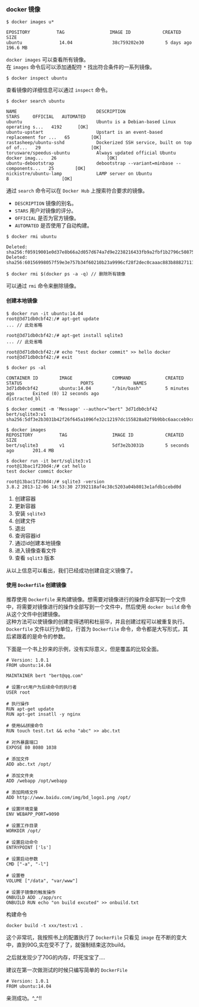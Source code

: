 ### docker 镜像

```
$ docker images u*

EPOSITORY          TAG                 IMAGE ID            CREATED             SIZE
ubuntu              14.04               38c759202e30        5 days ago          196.6 MB

```
`docker images` 可以查看所有镜像。  
在 `images` 命令后可以添加通配符 `*` 找出符合条件的一系列镜像。  

```
$ docker inspect ubuntu
```  
查看镜像的详细信息可以通过 `inspect` 命令。  

```
$ docker search ubuntu

NAME                              DESCRIPTION                                     STARS     OFFICIAL   AUTOMATED
ubuntu                            Ubuntu is a Debian-based Linux operating s...   4192      [OK]       
ubuntu-upstart                    Upstart is an event-based replacement for ...   65        [OK]       
rastasheep/ubuntu-sshd            Dockerized SSH service, built on top of of...   29                   [OK]
torusware/speedus-ubuntu          Always updated official Ubuntu docker imag...   26                   [OK]
ubuntu-debootstrap                debootstrap --variant=minbase --components...   25        [OK]       
nickistre/ubuntu-lamp             LAMP server on Ubuntu                           8                    [OK]

```
通过 `search` 命令可以在 `Docker Hub` 上搜索符合要求的镜像。

- `DESCRIPTION` 镜像的别名。
- `STARS` 用户对镜像的评分。
- `OFFICIAL` 是否为官方镜像。
- `AUTOMATED` 是否使用了自动构建。

```
$ docker rmi ubuntu

Deleted: sha256:f05919001e0d37e8b66a2d057d674a7d9e2238216433fb9a2fbf1b2796c50875
Deleted: sha256:60156998057f59e3e757b34f60210b23a9996cf28f2dec0caaac883b88827111

$ docker rmi $(docker ps -a -q) // 删除所有镜像
```
可以通过 `rmi` 命令来删除镜像。  

#### 创建本地镜像
```
$ docker run -it ubuntu:14.04 
root@3d71db0cbf42:/# apt-get update
... // 此处省略
                                          
root@3d71db0cbf42:/# apt-get install sqlite3
... // 此处省略

root@3d71db0cbf42:/# echo "test docker commit" >> hello docker
root@3d71db0cbf42:/# exit

$ docker ps -al

CONTAINER ID        IMAGE               COMMAND             CREATED             STATUS                      PORTS               NAMES
3d71db0cbf42        ubuntu:14.04        "/bin/bash"         5 minutes ago       Exited (0) 12 seconds ago                       distracted_bl

$ docker commit -m 'Message' --author="bert" 3d71db0cbf42 bert/sqlite3:v1
sha256:5df3e2b3031b42f26f645a1096fe32c12197dc155828a82f9b9bbc6aacceb9cd

$ docker images
REPOSITORY          TAG                 IMAGE ID            CREATED             SIZE
bert/sqlite3        v1                  5df3e2b3031b        5 seconds ago       201.4 MB

$ docker run -it bert/sqlite3:v1
root@13bac1f230d4:/# cat hello 
test docker commit docker

root@13bac1f230d4:/# sqlite3 -version
3.8.2 2013-12-06 14:53:30 27392118af4c38c5203a04b8013e1afdb1cebd0d
```
1. 创建容器
2. 更新容器
3. 安装 `sqlite3`
4. 创建文件
5. 退出
6. 查询容器id
7. 通过id创建本地镜像
8. 进入镜像查看文件
9. 查看 `sqlit3` 版本


从以上信息可以看出，我们已经成功创建自定义镜像了。

#### 使用 `Dockerfile` 创建镜像

推荐使用 `Dockerfile` 来构建镜像。想需要对镜像进行的操作全部写到一个文件中，将需要对镜像进行的操作全部写到一个文件中，然后使用 `docker build` 命令从这个文件中创建镜像。    
这种方法可以使镜像的创建变得透明和杜丽华，并且创建过程可以被重复执行。  
`Dockerfile` 文件以行为单位，行首为 `Dockerfile` 命令，命令都是大写形式，其后紧跟着的是命令的参数。  

下面是一个书上抄来的示例，没有实际意义，但是覆盖的比较全面。

```
# Version: 1.0.1
FROM ubuntu:14.04

MAINTAINER bert "bert@qq.com"

# 设置rot用户为后续命令的执行者
USER root

# 执行操作
RUN apt-get update
RUN apt-get insatll -y nginx

# 使用&&拼接命令
RUN touch test.txt && echo "abc" >> abc.txt

# 对外暴露端口
EXPOSE 80 8080 1038

# 添加文件
ADD abc.txt /opt/

# 添加文件夹
ADD /webapp /opt/webapp

# 添加网络文件
ADD http://www.baidu.com/img/bd_logo1.png /opt/

# 设置环境变量
ENV WEBAPP_PORT=9090

# 设置工作目录
WORKDIR /opt/

# 设置启动命令
ENTRYPOINT ['ls']

# 设置启动参数
CMD ["-a", "-l"]

# 设置卷
VOLUME ["/data", "var/www"]

# 设置子镜像的触发操作
ONBUILD ADD ./app/src
ONBUILD RUN echo "on build excuted" >> onbuild.txt
```

构建命令
```
docker build -t xxx/test:v1 .
```

  
这个非常坑，我按照书上的配置执行了 `DockerFile` 只看见 `image` 在不断的变大中，直到90G,实在受不了了，就强制结束这次build。  

之后就发现少了70G的内存，吓死宝宝了....  

建议在第一次做测试的时候只编写简单的 `DockerFile`
```
# Version: 1.0.1
FROM ubuntu:14.04
```
亲测成功。^_^!!